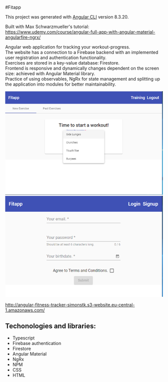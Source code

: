 #Fitapp

This project was generated with [Angular CLI](https://github.com/angular/angular-cli) version 8.3.20. <br/>

Built with Max Schwarzmueller's tutorial: <br/>
https://www.udemy.com/course/angular-full-app-with-angular-material-angularfire-ngrx/ <br/>

Angular web application for tracking your workout-progress. <br/>
The website has a connection to a Firebase backend with an implemented user registration and authentication functionality. <br/>
Exercises are stored in a key-value database: Firestore. <br/>
Frontend is responsive and dynamically changes dependent on the screen size: achieved with Angular Material library. <br/>
Practice of using observables, NgRx for state management and splitting up the application into modules for better maintainability.


![alt text](https://github.com/szymonstuszek/angular-fitness-tracker/blob/master/src/assets/fitapp1.PNG)
![alt text](https://github.com/szymonstuszek/angular-fitness-tracker/blob/master/src/assets/fitapp2.PNG)

http://angular-fitness-tracker-simonstk.s3-website.eu-central-1.amazonaws.com/

## Techonologies and libraries:
 - Typescript
 - Firebase authentication
 - Firestore
 - Angular Material
 - NgRx
 - NPM
 - CSS
 - HTML
